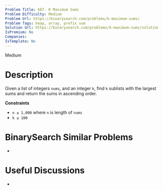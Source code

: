 ```yaml
---
Problem Title: 687. K Maximum Sums
Problem Difficulty: Medium
Problem Url: https://binarysearch.com/problems/k-maximum-sums/
Problem Tags: heap, array, prefix sum
Solution Url: https://binarysearch.com/problems/k-maximum-sums/solutions/
IsPremium: No
Companies: 
IsTemplate: No
---
```


<span style="color: ;">Medium</span>

# Description

Given a list of integers `nums`, and an integer `k`, find `k` sublists with the largest sums and return the sums in ascending order.

**Constraints**
- `n ≤ 1,000` where `n` is length of `nums`
- `k ≤ 100`

# BinarySearch Similar Problems

- []()

# Useful Discussions

- []()
